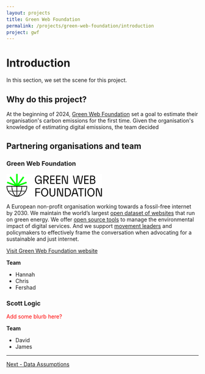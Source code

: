 ```yaml
---
layout: projects
title: Green Web Foundation
permalink: /projects/green-web-foundation/introduction
project: gwf
---
```


# Introduction

In this section, we set the scene for this project. 

## Why do this project?

At the beginning of 2024, [Green Web Foundation](https://www.thegreenwebfoundation.org/) set a goal to estimate their organisation's carbon emissions for the first time. Given the organisation's knowledge of estimating digital emissions, the team decided  

## Partnering organisations and team

### Green Web Foundation

<img style="height:60px" src="/assets/images/projects/GWF/GWF-logo.svg">

A European non-profit organisation working towards a fossil-free internet by 2030. We maintain the world’s largest [open dataset of websites](https://www.thegreenwebfoundation.org/green-web-datasets/) that run on green energy. We offer [open source tools](https://www.thegreenwebfoundation.org/tools/) to manage the environmental impact of digital services. And we support [movement leaders](https://www.thegreenwebfoundation.org/fellowships) and policymakers to effectively frame the conversation when advocating for a sustainable and just internet.

[Visit Green Web Foundation website](https://www.thegreenwebfoundation.org/)

**Team**

- Hannah
- Chris 
- Fershad

### Scott Logic

<span style="color: red;">Add some blurb here?<span>

**Team**

- David
- James

---
[Next - Data Assumptions](data-assumptions)

